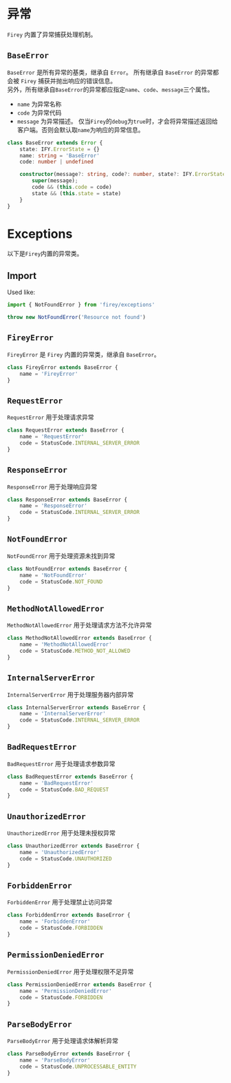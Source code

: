 # 异常
`Firey` 内置了异常捕获处理机制。

## `BaseError`
`BaseError` 是所有异常的基类，继承自 `Error`。 所有继承自 `BaseError` 的异常都会被 `Firey` 捕获并抛出响应的错误信息。 <br/>
另外，所有继承自`BaseError`的异常都应指定`name`、`code`、`message`三个属性。
- `name` 为异常名称
- `code` 为异常代码
- `message` 为异常描述。 仅当`Firey`的`debug`为`true`时，才会将异常描述返回给客户端。否则会默认取`name`为响应的异常信息。 

```ts
class BaseError extends Error {
    state: IFY.ErrorState = {}
    name: string = 'BaseError'
    code: number | undefined

    constructor(message?: string, code?: number, state?: IFY.ErrorState) {
        super(message);
        code && (this.code = code)
        state && (this.state = state)
    }
}
```

# Exceptions
以下是`Firey`内置的异常类。

## Import
Used like:
```ts
import { NotFoundError } from 'firey/exceptions'

throw new NotFoundError('Resource not found')
```

## `FireyError`
`FireyError` 是 `Firey` 内置的异常类，继承自 `BaseError`。 

```ts
class FireyError extends BaseError {
    name = 'FireyError'
}
```

## `RequestError`
`RequestError` 用于处理请求异常

```ts
class RequestError extends BaseError {
    name = 'RequestError'
    code = StatusCode.INTERNAL_SERVER_ERROR
}
```

## `ResponseError`
`ResponseError` 用于处理响应异常

```ts
class ResponseError extends BaseError {
    name = 'ResponseError'
    code = StatusCode.INTERNAL_SERVER_ERROR
}
```

## `NotFoundError`
`NotFoundError` 用于处理资源未找到异常

```ts
class NotFoundError extends BaseError {
    name = 'NotFoundError'
    code = StatusCode.NOT_FOUND
}
```

## `MethodNotAllowedError`
`MethodNotAllowedError` 用于处理请求方法不允许异常

```ts
class MethodNotAllowedError extends BaseError {
    name = 'MethodNotAllowedError'
    code = StatusCode.METHOD_NOT_ALLOWED
}
```

## `InternalServerError`
`InternalServerError` 用于处理服务器内部异常

```ts
class InternalServerError extends BaseError {
    name = 'InternalServerError'
    code = StatusCode.INTERNAL_SERVER_ERROR
}
```

## `BadRequestError`
`BadRequestError` 用于处理请求参数异常

```ts
class BadRequestError extends BaseError {
    name = 'BadRequestError'
    code = StatusCode.BAD_REQUEST
}
```

## `UnauthorizedError`
`UnauthorizedError` 用于处理未授权异常

```ts
class UnauthorizedError extends BaseError {
    name = 'UnauthorizedError'
    code = StatusCode.UNAUTHORIZED
}
```

## `ForbiddenError`
`ForbiddenError` 用于处理禁止访问异常

```ts
class ForbiddenError extends BaseError {
    name = 'ForbiddenError'
    code = StatusCode.FORBIDDEN
}
```

## `PermissionDeniedError`
`PermissionDeniedError` 用于处理权限不足异常

```ts
class PermissionDeniedError extends BaseError {
    name = 'PermissionDeniedError'
    code = StatusCode.FORBIDDEN
}
```

## `ParseBodyError`
`ParseBodyError` 用于处理请求体解析异常

```ts
class ParseBodyError extends BaseError {
    name = 'ParseBodyError'
    code = StatusCode.UNPROCESSABLE_ENTITY
}
```